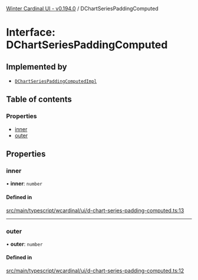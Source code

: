 [Winter Cardinal UI - v0.194.0](../index.md) / DChartSeriesPaddingComputed

# Interface: DChartSeriesPaddingComputed

## Implemented by

- [`DChartSeriesPaddingComputedImpl`](../classes/DChartSeriesPaddingComputedImpl.md)

## Table of contents

### Properties

- [inner](DChartSeriesPaddingComputed.md#inner)
- [outer](DChartSeriesPaddingComputed.md#outer)

## Properties

### inner

• **inner**: `number`

#### Defined in

[src/main/typescript/wcardinal/ui/d-chart-series-padding-computed.ts:13](https://github.com/winter-cardinal/winter-cardinal-ui/blob/v0.194.0/src/main/typescript/wcardinal/ui/d-chart-series-padding-computed.ts#L13)

___

### outer

• **outer**: `number`

#### Defined in

[src/main/typescript/wcardinal/ui/d-chart-series-padding-computed.ts:12](https://github.com/winter-cardinal/winter-cardinal-ui/blob/v0.194.0/src/main/typescript/wcardinal/ui/d-chart-series-padding-computed.ts#L12)
